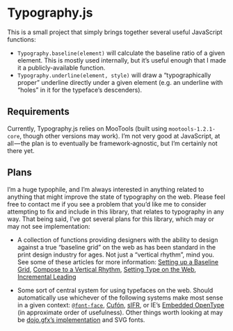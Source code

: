 Typography.js
=============
This is a small project that simply brings together several useful JavaScript
functions:

- `Typography.baseline(element)` will calculate the baseline ratio of a given
  element. This is mostly used internally, but it’s useful enough that I made
  it a publicly-available function.
- `Typography.underline(element, style)` will draw a “typographically proper”
  underline directly under a given element (e.g. an underline with “holes” in
  it for the typeface’s descenders).

Requirements
------------
Currently, Typography.js relies on MooTools (built using `mootools-1.2.1-core`,
though other versions may work). I’m not very good at JavaScript, at all — the
plan is to eventually be framework‐agnostic, but I’m certainly not there yet.

Plans
-----
I’m a huge typophile, and I’m always interested in anything related to
anything that might improve the state of typography on the web. Please feel
free to contact me if you see a problem that you’d like me to consider
attempting to fix and include in this library, that relates to typography in
any way. That being said, I’ve got several plans for this library, which may
or may not see implementation:

- A collection of functions providing designers with the ability to design
  against a true “baseline grid” on the web as has been standard in the print
  design industry for ages. Not just a “vertical rhythm”, mind you. See some
  of these articles for more information: [Setting up a Baseline Grid][baseline grid],
  [Compose to a Vertical Rhythm][vertical rhythm], [Setting Type on the Web][fake baseline grid],
  [Incremental Leading][incremental leading]
- Some sort of central system for using typefaces on the web. Should
  automatically use whichever of the following systems make most sense in a
  given context: [`@font-face`][font-face], [Cufón][], [sIFR][], or IE’s
  [Embedded OpenType][eot] (in approximate order of usefulness). Other things
  worth looking at may be [dojo.gfx’s implementation][dojo.gfx] and SVG fonts.

  [baseline grid]: <http://typophile.com/node/47265> "Aligning your work to a baseline grid in Adobe InDesign"
  [vertical rhythm]: <http://24ways.org/2006/compose-to-a-vertical-rhythm> "Richard Rutter’s article on designing against a “Vertical Rhythm” on the web"
  [fake baseline grid]: <http://www.alistapart.com/articles/settingtypeontheweb> "Setting Type on the Web to a Baseline Grid from the astute A List Apart"
  [incremental leading]: <http://www.markboulton.co.uk/journal/comments/incremental_leading/> "An article on “incremental leading” on the web, by Mark Boulton"
  [Cufón]: <http://cufon.shoqolate.com/> "Fast text replacement with canvas and VML"
  [sIFR]: <http://wiki.novemberborn.net/sifr/> "Scalable Inman Flash Replacement"
  [font-face]: <http://webfonts.info/> "The proper, standardized method to utilize typefaces on the web"
  [eot]: <http://www.fontembedding.com/eot/> "Microsoft’s old-ass hack on `@font-face`"
  [dojo.gfx]: <http://www.sitepen.com/blog/2008/09/08/custom-fonts-with-dojoxgfx/> "A new system, in the Dojo toolkit, for designing on SVG fonts"
